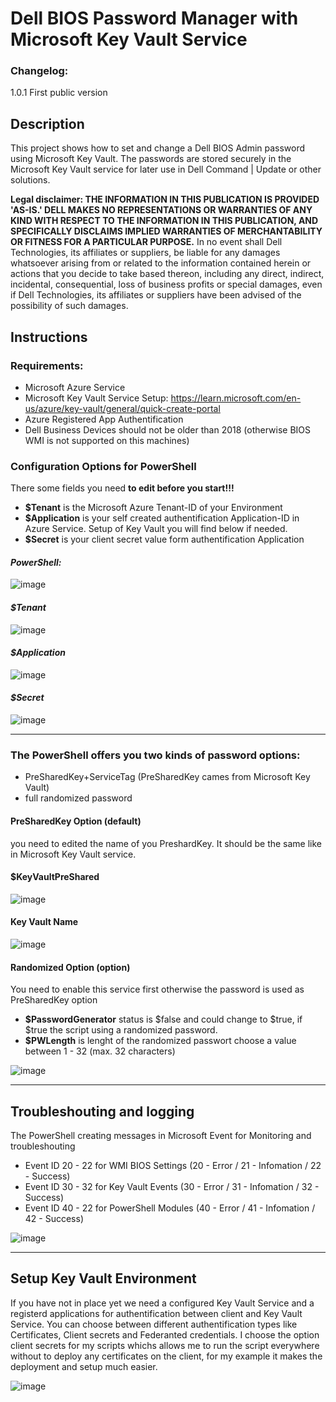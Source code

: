 # Dell BIOS Password Manager with Microsoft Key Vault Service

### Changelog:
1.0.1  First public version

## Description 

This project shows how to set and change a Dell BIOS Admin password using Microsoft Key Vault. The passwords are stored securely in the Microsoft Key Vault service for later use in Dell Command | Update or other solutions.


**Legal disclaimer: THE INFORMATION IN THIS PUBLICATION IS PROVIDED 'AS-IS.' DELL MAKES NO REPRESENTATIONS OR WARRANTIES OF ANY KIND WITH RESPECT TO THE INFORMATION IN THIS PUBLICATION, AND SPECIFICALLY DISCLAIMS IMPLIED WARRANTIES OF MERCHANTABILITY OR FITNESS FOR A PARTICULAR PURPOSE.** In no event shall Dell Technologies, its affiliates or suppliers, be liable for any damages whatsoever arising from or related to the information contained herein or actions that you decide to take based thereon, including any direct, indirect, incidental, consequential, loss of business profits or special damages, even if Dell Technologies, its affiliates or suppliers have been advised of the possibility of such damages.

## Instructions

### Requirements:
- Microsoft Azure Service
- Microsoft Key Vault Service
  Setup: https://learn.microsoft.com/en-us/azure/key-vault/general/quick-create-portal
- Azure Registered App Authentification 
- Dell Business Devices should not be older than 2018 (otherwise BIOS WMI is not supported on this machines)

### Configuration Options for PowerShell

There some fields you need **to edit before you start!!!**

- **$Tenant** is the Microsoft Azure Tenant-ID of your Environment
- **$Application** is your self created authentification Application-ID in Azure Service. Setup of Key Vault you will find below if needed.
- **$Secret** is your client secret value form authentification Application

#### *PowerShell:*

![image](https://user-images.githubusercontent.com/99394991/194841985-82b59f0b-ffba-42bc-b323-2fed473e7a08.png)


#### *$Tenant*

![image](https://user-images.githubusercontent.com/99394991/194842703-d7be07d5-ef69-4408-aa33-51fc21484c24.png)

#### *$Application*

![image](https://user-images.githubusercontent.com/99394991/194842507-ba792d34-c2a3-4b98-bdd2-051e487861c7.png)

#### *$Secret*

![image](https://user-images.githubusercontent.com/99394991/194842244-09f06945-5077-4d78-ae40-29b52b36a751.png)



**************************************************************************************

### The PowerShell offers you **two** kinds of password options:
- PreSharedKey+ServiceTag (PreSharedKey cames from Microsoft Key Vault)
- full randomized password

#### PreSharedKey Option (default)

you need to edited the name of you PreshardKey. It should be the same like in Microsoft Key Vault service.


#### $KeyVaultPreShared

![image](https://user-images.githubusercontent.com/99394991/194842056-158f82c1-867d-48a7-b1e1-ea4aca42f3fe.png)

#### Key Vault Name
![image](https://user-images.githubusercontent.com/99394991/194842075-c8b58f95-3e11-44d7-b5c9-1ede5ecbeb54.png)





#### Randomized Option (option)

You need to enable this service first otherwise the password is used as PreSharedKey option

- **$PasswordGenerator** status is $false and could change to $true, if $true the script using a randomized password.
- **$PWLength** is lenght of the randomized passwort choose a value between 1 - 32 (max. 32 characters)

![image](https://user-images.githubusercontent.com/99394991/194842166-e140fca3-f459-4370-ad4f-ded975c0db8f.png)




****************************************
## Troubleshouting and logging

The PowerShell creating messages in Microsoft Event for Monitoring and troubleshouting

- Event ID 20 - 22 for WMI BIOS Settings (20 - Error / 21 - Infomation / 22 - Success)
- Event ID 30 - 32 for Key Vault Events (30 - Error / 31 - Infomation / 32 - Success)
- Event ID 40 - 22 for PowerShell Modules (40 - Error / 41 - Infomation / 42 - Success)

![image](https://user-images.githubusercontent.com/99394991/194856718-af44b342-1113-48ba-a214-63dba1bfa098.png)


****************************************

## Setup Key Vault Environment

If you have not in place yet we need a configured Key Vault Service and a registerd applications for authentification between client and Key Vault Service.
You can choose between different authentification types like Certificates, Client secrets and Federanted credentials. I choose the option client secrets for my scripts whichs allows me to run the script everywhere without to deploy any certificates on the client, for my example it makes the deployment and setup much easier.

![image](https://user-images.githubusercontent.com/99394991/194889752-e48ca9f7-4079-4fa3-95d5-3490ba2d6b31.png)
